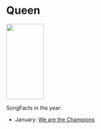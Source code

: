 # Queen

<img src="https://a.wattpad.com/cover/13537099-256-k647026.jpg" height="200" width="100" />

SongFacts in the year:

- January: [We are the Champions](../song/jan/we_are_the_champions.md)
